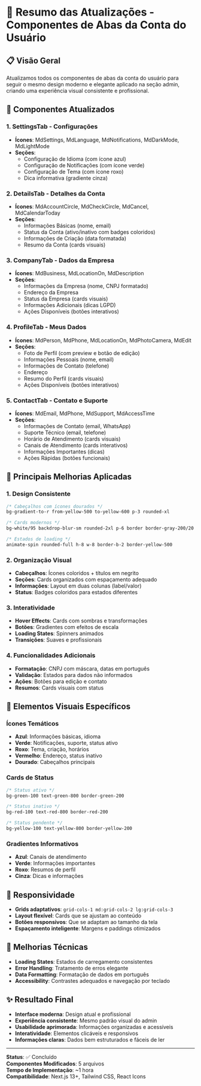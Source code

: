 # 🎨 Resumo das Atualizações - Componentes de Abas da Conta do Usuário

## 📋 Visão Geral
Atualizamos todos os componentes de abas da conta do usuário para seguir o mesmo design moderno e elegante aplicado na seção admin, criando uma experiência visual consistente e profissional.

## 🚀 Componentes Atualizados

### 1. **SettingsTab** - Configurações
- **Ícones**: MdSettings, MdLanguage, MdNotifications, MdDarkMode, MdLightMode
- **Seções**:
  - Configuração de Idioma (com ícone azul)
  - Configuração de Notificações (com ícone verde)
  - Configuração de Tema (com ícone roxo)
  - Dica informativa (gradiente cinza)

### 2. **DetailsTab** - Detalhes da Conta
- **Ícones**: MdAccountCircle, MdCheckCircle, MdCancel, MdCalendarToday
- **Seções**:
  - Informações Básicas (nome, email)
  - Status da Conta (ativo/inativo com badges coloridos)
  - Informações de Criação (data formatada)
  - Resumo da Conta (cards visuais)

### 3. **CompanyTab** - Dados da Empresa
- **Ícones**: MdBusiness, MdLocationOn, MdDescription
- **Seções**:
  - Informações da Empresa (nome, CNPJ formatado)
  - Endereço da Empresa
  - Status da Empresa (cards visuais)
  - Informações Adicionais (dicas LGPD)
  - Ações Disponíveis (botões interativos)

### 4. **ProfileTab** - Meus Dados
- **Ícones**: MdPerson, MdPhone, MdLocationOn, MdPhotoCamera, MdEdit
- **Seções**:
  - Foto de Perfil (com preview e botão de edição)
  - Informações Pessoais (nome, email)
  - Informações de Contato (telefone)
  - Endereço
  - Resumo do Perfil (cards visuais)
  - Ações Disponíveis (botões interativos)

### 5. **ContactTab** - Contato e Suporte
- **Ícones**: MdEmail, MdPhone, MdSupport, MdAccessTime
- **Seções**:
  - Informações de Contato (email, WhatsApp)
  - Suporte Técnico (email, telefone)
  - Horário de Atendimento (cards visuais)
  - Canais de Atendimento (cards interativos)
  - Informações Importantes (dicas)
  - Ações Rápidas (botões funcionais)

## 🎯 Principais Melhorias Aplicadas

### **1. Design Consistente**
```css
/* Cabeçalhos com ícones dourados */
bg-gradient-to-r from-yellow-500 to-yellow-600 p-3 rounded-xl

/* Cards modernos */
bg-white/95 backdrop-blur-sm rounded-2xl p-6 border border-gray-200/20

/* Estados de loading */
animate-spin rounded-full h-8 w-8 border-b-2 border-yellow-500
```

### **2. Organização Visual**
- **Cabeçalhos**: Ícones coloridos + títulos em negrito
- **Seções**: Cards organizados com espaçamento adequado
- **Informações**: Layout em duas colunas (label/valor)
- **Status**: Badges coloridos para estados diferentes

### **3. Interatividade**
- **Hover Effects**: Cards com sombras e transformações
- **Botões**: Gradientes com efeitos de escala
- **Loading States**: Spinners animados
- **Transições**: Suaves e profissionais

### **4. Funcionalidades Adicionais**
- **Formatação**: CNPJ com máscara, datas em português
- **Validação**: Estados para dados não informados
- **Ações**: Botões para edição e contato
- **Resumos**: Cards visuais com status

## 🎨 Elementos Visuais Específicos

### **Ícones Temáticos**
- **Azul**: Informações básicas, idioma
- **Verde**: Notificações, suporte, status ativo
- **Roxo**: Tema, criação, horários
- **Vermelho**: Endereço, status inativo
- **Dourado**: Cabeçalhos principais

### **Cards de Status**
```css
/* Status ativo */
bg-green-100 text-green-800 border-green-200

/* Status inativo */
bg-red-100 text-red-800 border-red-200

/* Status pendente */
bg-yellow-100 text-yellow-800 border-yellow-200
```

### **Gradientes Informativos**
- **Azul**: Canais de atendimento
- **Verde**: Informações importantes
- **Roxo**: Resumos de perfil
- **Cinza**: Dicas e informações

## 📱 Responsividade
- **Grids adaptativos**: `grid-cols-1 md:grid-cols-2 lg:grid-cols-3`
- **Layout flexível**: Cards que se ajustam ao conteúdo
- **Botões responsivos**: Que se adaptam ao tamanho da tela
- **Espaçamento inteligente**: Margens e paddings otimizados

## 🔧 Melhorias Técnicas
- **Loading States**: Estados de carregamento consistentes
- **Error Handling**: Tratamento de erros elegante
- **Data Formatting**: Formatação de dados em português
- **Accessibility**: Contrastes adequados e navegação por teclado

## ✨ Resultado Final
- **Interface moderna**: Design atual e profissional
- **Experiência consistente**: Mesmo padrão visual do admin
- **Usabilidade aprimorada**: Informações organizadas e acessíveis
- **Interatividade**: Elementos clicáveis e responsivos
- **Informações claras**: Dados bem estruturados e fáceis de ler

---

**Status**: ✅ Concluído  
**Componentes Modificados**: 5 arquivos  
**Tempo de Implementação**: ~1 hora  
**Compatibilidade**: Next.js 13+, Tailwind CSS, React Icons 